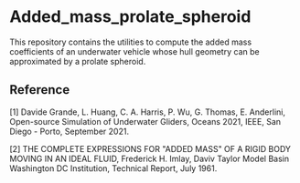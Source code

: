 # Added_mass_prolate_spheroid

This repository contains the utilities to compute the added mass coefficients of an underwater vehicle whose hull geometry can be approximated by a prolate spheroid.  



## Reference 
<a id="1">[1]</a> Davide Grande, L. Huang, C. A. Harris, P. Wu, G. Thomas, E. Anderlini, Open-source Simulation of Underwater Gliders, Oceans 2021, IEEE, San Diego - Porto, September 2021.  
  
<a id="2">[2]</a>  THE COMPLETE EXPRESSIONS FOR "ADDED MASS" OF A RIGID BODY MOVING IN AN IDEAL FLUID, Frederick H. Imlay, Daviv Taylor Model Basin Washington DC Institution, Technical Report, July 1961.


